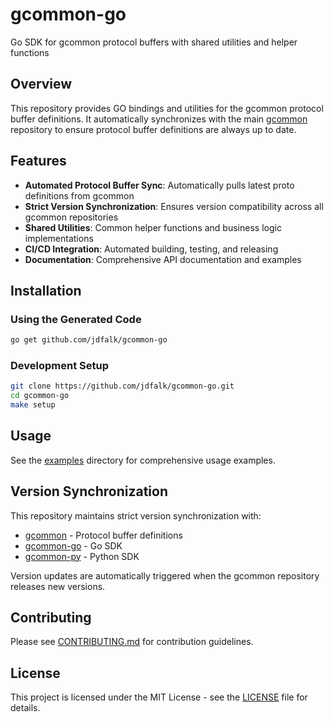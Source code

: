 # gcommon-go

Go SDK for gcommon protocol buffers with shared utilities and helper functions

## Overview

This repository provides GO bindings and utilities for the gcommon protocol buffer definitions. It automatically synchronizes with the main [gcommon](https://github.com/jdfalk/gcommon) repository to ensure protocol buffer definitions are always up to date.

## Features

- **Automated Protocol Buffer Sync**: Automatically pulls latest proto definitions from gcommon
- **Strict Version Synchronization**: Ensures version compatibility across all gcommon repositories
- **Shared Utilities**: Common helper functions and business logic implementations
- **CI/CD Integration**: Automated building, testing, and releasing
- **Documentation**: Comprehensive API documentation and examples

## Installation

### Using the Generated Code

```bash
go get github.com/jdfalk/gcommon-go
```

### Development Setup

```bash
git clone https://github.com/jdfalk/gcommon-go.git
cd gcommon-go
make setup
```

## Usage

See the [examples](examples/) directory for comprehensive usage examples.

## Version Synchronization

This repository maintains strict version synchronization with:
- [gcommon](https://github.com/jdfalk/gcommon) - Protocol buffer definitions
- [gcommon-go](https://github.com/jdfalk/gcommon-go) - Go SDK
- [gcommon-py](https://github.com/jdfalk/gcommon-py) - Python SDK

Version updates are automatically triggered when the gcommon repository releases new versions.

## Contributing

Please see [CONTRIBUTING.md](CONTRIBUTING.md) for contribution guidelines.

## License

This project is licensed under the MIT License - see the [LICENSE](LICENSE) file for details.
